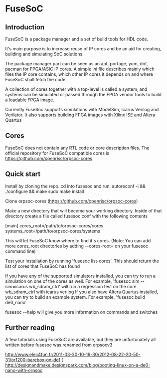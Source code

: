 FuseSoC
=======


Introduction
------------
FuseSoC is a package manager and a set of build tools for HDL code.

It's main purpose is to increase reuse of IP cores and be an aid for creating, building and simulating SoC solutions.

The package manager part can be seen as an apt, portage, yum, dnf, pacman for FPGA/ASIC IP cores.
A simple ini file describes mainly which files the IP core contains, which other IP cores it depends on and where FuseSoC shall fetch the code.


A collection of cores together with a top-level is called a system, and systems can be simulated or passed through the FPGA vendor tools to build a loadable FPGA image.

Currently FuseSoc supports simulations with ModelSim, Icarus Verilog and Verilator. It also supports building FPGA images with Xilinx ISE and Altera Quartus

Cores
-----
FuseSoC does not contain any RTL code or core description files. The official repository for FuseSoC compatible cores is https://github.com/openrisc/orpsoc-cores

Quick start
-----------
Install by cloning the repo. cd into fusesoc and run:
autoreconf -i && ./configure && make
sudo make install

Clone orpsoc-cores (https://github.com/openrisc/orpsoc-cores)

Make a new directory that will become your working directory. Inside of that directory create a file called fusesoc.conf with the following contents

[main]
cores_root=/path/to/orpsoc-cores/cores
systems_root=/path/to/orpsoc-cores/systems

This will let FuseSoC know where to find it's cores. (Note: You can add more cores_root directories by adding --cores-root=<path> on your fusesoc command line)

Test your installation by running 'fusesoc list-cores'. This should return the list of cores that FuseSoC has found

If you have any of the supported simulators installed, you can try to run a simulation on one of the cores as well.
For example, 'fusesoc sim --sim=icarus wb_sdram_ctrl' will run a regression test on the core wb_sdram_ctrl with icarus verilog
If you also have Altera Quartus installed, you can try to build an example system. For example, 'fusesoc build de0_nano'

fusesoc --help will give you more information on commands and switches

Further reading
---------------
A few tutorials using FuseSoC are available, but they are unfortunately all written before fusesoc was renamed from orpsocv3

http://www.elec4fun.fr/2011-03-30-10-16-30/2012-08-22-20-50-31/or1200-barebox-on-de1 (
http://designandmake.designspark.com/blog/booting-linux-on-a-de0-nano-with-orpsoc
